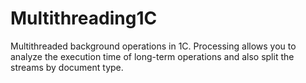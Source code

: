 # Multithreading1C
Multithreaded background operations in 1C. Processing allows you to analyze the execution time of long-term operations and also split the streams by document type.
